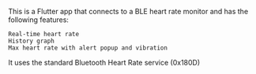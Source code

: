 This is a Flutter app that connects to a BLE heart rate monitor and has the following features:

	Real-time heart rate
	History graph
	Max heart rate with alert popup and vibration
	
It uses the standard Bluetooth Heart Rate service (0x180D)
